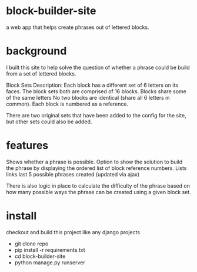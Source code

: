 block-builder-site
==================
a web app that helps create phrases out of lettered blocks.

background
==================
I built this site to help solve the question of whether a phrase could be build from a set of lettered blocks.

Block Sets Description:
Each block has a different set of 6 letters on its faces. 
The block sets both are comprised of 16 blocks.
Blocks share some of the same letters
No two blocks are identical (share all 6 letters in common).
Each block is numbered as a reference.

There are two original sets that have been added to the config for the site, but other sets could also be added.

features
==================
Shows whether a phrase is possible.
Option to show the solution to build the phrase by displaying the ordered list of block reference numbers.
Lists links last 5 possible phrases created (updated via ajax)

There is also logic in place to calculate the difficulty of the phrase based on how many possible ways the phrase can be created using a given block set.

install
==================
checkout and build this project like any django projects
* git clone repo
* pip install -r requirements.txt
* cd block-builder-site
* python manage.py runserver

